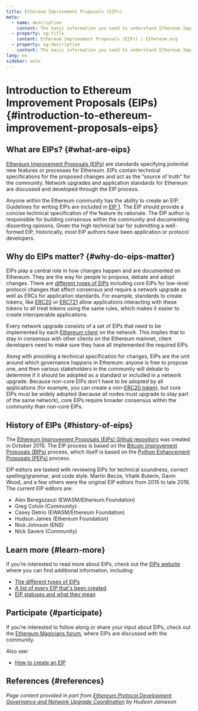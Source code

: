 ```yaml
---
title: Ethereum Improvement Proposals (EIPs)
meta:
  - name: description
    content: The basic information you need to understand Ethereum Improvement Proposals (EIPs).
  - property: og:title
    content: Ethereum Improvement Proposals (EIPs) | Ethereum.org
  - property: og:description
    content: The basic information you need to understand Ethereum Improvement Proposals (EIPs).
lang: en
sidebar: auto
---
```


# Introduction to Ethereum Improvement Proposals (EIPs) {#introduction-to-ethereum-improvement-proposals-eips}

## What are EIPs? {#what-are-eips}

[Ethereum Improvement Proposals (EIPs)](https://eips.ethereum.org/) are standards specifying potential new features or processes for Ethereum. EIPs contain technical specifications for the proposed changes and act as the “source of truth” for the community. Network upgrades and application standards for Ethereum are discussed and developed through the EIP process.

Anyone within the Ethereum community has the ability to create an EIP. Guidelines for writing EIPs are included in [EIP 1](https://eips.ethereum.org/EIPS/eip-1). The EIP should provide a concise technical specification of the feature its rationale. The EIP author is responsible for building consensus within the community and documenting dissenting opinions. Given the high technical bar for submitting a well-formed EIP, historically, most EIP authors have been application or protocol developers.

## Why do EIPs matter? {#why-do-eips-matter}

EIPs play a central role in how changes happen and are documented on Ethereum. They are the way for people to propose, debate and adopt changes. There are [different types of EIPs](https://github.com/ethereum/EIPs/blob/master/EIPS/eip-1.md#eip-types) including core EIPs for low-level protocol changes that affect consensus and require a network upgrade as well as ERCs for application standards. For example, standards to create tokens, like [ERC20](https://eips.ethereum.org/EIPS/eip-20) or [ERC721](https://eips.ethereum.org/EIPS/eip-721) allow applications interacting with these tokens to all treat tokens using the same rules, which makes it easier to create interoperable applications.

Every network upgrade consists of a set of EIPs that need to be implemented by each [Ethereum client](/learn/#clients-and-nodes) on the network. This implies that to stay in consensus with other clients on the Ethereum mainnet, client developers need to make sure they have all implemented the required EIPs.

Along with providing a technical specification for changes, EIPs are the unit around which governance happens in Ethereum: anyone is free to propose one, and then various stakeholders in the community will debate to determine if it should be adopted as a standard or included in a network upgrade. Because non-core EIPs don't have to be adopted by all applications (for example, you can create a non-[ERC20 token](https://eips.ethereum.org/EIPS/eip-20)), but core EIPs must be widely adopted (because all nodes must upgrade to stay part of the same network), core EIPs require broader consensus within the community than non-core EIPs.

## History of EIPs {#history-of-eips}

The [Ethereum Improvement Proposals (EIPs) Github repository](https://github.com/ethereum/EIPs) was created in October 2015. The EIP process is based on the [Bitcoin Improvement Proposals (BIPs)](https://github.com/bitcoin/bips) process, which itself is based on the [Python Enhancement Proposals (PEPs)](https://www.python.org/dev/peps/) process.

EIP editors are tasked with reviewing EIPs for technical soundness, correct spelling/grammar, and code style. Martin Becze, Vitalik Buterin, Gavin Wood, and a few others were the original EIP editors from 2015 to late 2016. The current EIP editors are:

- Alex Beregszaszi (EWASM/Ethereum Foundation)
- Greg Colvin (Community)
- Casey Detrio (EWASM/Ethereum Foundation)
- Hudson James (Ethereum Foundation)
- Nick Johnson (ENS)
- Nick Savers (Community)

## Learn more {#learn-more}

If you’re interested to read more about EIPs, check out the [EIPs website](https://eips.ethereum.org/) where you can find additional information, including:

- [The different types of EIPs](https://eips.ethereum.org/)
- [A list of every EIP that's been created](https://eips.ethereum.org/all)
- [EIP statuses and what they mean](https://eips.ethereum.org/)

## Participate {#participate}

If you’re interested to follow along or share your input about EIPs, check out the [Ethereum Magicians forum](https://ethereum-magicians.org/), where EIPs are discussed with the community.

Also see:

- [How to create an EIP](https://eips.ethereum.org/EIPS/eip-1)

## References {#references}

<cite>Page content provided in part from [Ethereum Protocol Development Governance and Network Upgrade Coordination](https://hudsonjameson.com/2020-03-23-ethereum-protocol-development-governance-and-network-upgrade-coordination/) by Hudson Jameson</cite>
